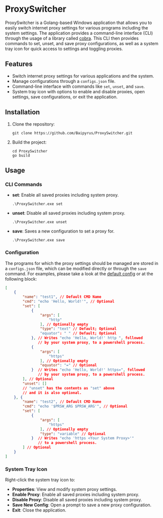 # ProxySwitcher

ProxySwitcher is a Golang-based Windows application that allows you to easily switch
internet proxy settings for various programs including the system settings. The
application provides a command-line interface (CLI) through the usage of a library
called [cobra](https://github.com/spf13/cobra). This CLI then provides commands to
set, unset, and save proxy configurations, as well as a system tray icon for quick
access to settings and toggling proxies.

## Features

- Switch internet proxy settings for various applications and the system.
- Manage configurations through a `configs.json` file.
- Command-line interface with commands like `set`, `unset`, and `save`.
- System tray icon with options to enable and disable proxies, open settings,
save configurations, or exit the application.

## Installation

1. Clone the repository:

    ```powersell
    git clone https://github.com/Baipyrus/ProxySwitcher.git
    ```

2. Build the project:

    ```powersell
    cd ProxySwitcher
    go build
    ```

## Usage

### CLI Commands

- **set**: Enable all saved proxies including system proxy.

    ```powersell
    .\ProxySwitcher.exe set
    ```

- **unset**: Disable all saved proxies including system proxy.

    ```powersell
    .\ProxySwitcher.exe unset
    ```

- **save**: Saves a new configuration to set a proxy for.

    ```POWERSELL
    .\ProxySwitcher.exe save
    ```

### Configuration

The programs for which the proxy settings should be managed are stored in a `configs.json`
file, which can be modified directly or through the `save` command. For examples,
please take a look at the [default config](./configs.json) or at the following block:

```JSON
[
    {
        "name": "test1", // Default CMD Name
        "cmd": "echo 'Hello, World!'", // Optional
        "set": [
            {
                "args": [
                    "http"
                ], // Optionally empty
                "type": "text" // Default; Optional
                "equator": " " // Default; Optional
            }, // Writes "echo 'Hello, World!' http ", followed
               // by your system proxy, to a powershell process.
            {
                "args": [
                    "https"
                ], // Optionally empty
                "equator": "=" // Optional
            }  // Writes "echo 'Hello, World!' https=", followed
               // by your system proxy, to a powershell process.
        ], // Optional
        "unset": []
        // "unset" has the contents as "set" above
        // and it is also optional.
    }, {
        "name": "test2", // Default CMD Name
        "cmd": "echo '$PRSW_ARG $PRSW_ARG'", // Optional
        "set": [
            {
                "args": [
                    "https"
                ], // Optionally empty
                "type": "variable" // Optional
            }  // Writes "echo 'https <Your System Proxy>'"
               // to a powershell process.
        ] // Optional
    }
]
```

### System Tray Icon

Right-click the system tray icon to:

- **Properties**: View and modify system proxy settings.
- **Enable Proxy**: Enable all saved proxies including system proxy.
- **Disable Proxy**: Disable all saved proxies including system proxy.
- **Save New Config**: Open a prompt to save a new proxy configuration.
- **Exit**: Close the application.
